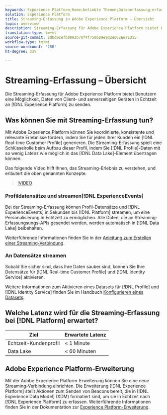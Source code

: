 ```yaml
---
keywords: Experience Platform;Home;beliebte Themen;Datenerfassung;erfassten Daten;Streaming;Übersicht;Streaming;Latenz;Streaming-Latenz; Streaming-Latenz;
solution: Experience Platform
title: Streaming-Erfassung in Adobe Experience Platform – Übersicht
topic: overview
description: Streaming-Erfassung für Adobe Experience Platform bietet Benutzern eine Methode, um Daten von Client- und Server-seitigen Geräten in Echtzeit an Experience Platform zu senden.
translation-type: tm+mt
source-git-commit: 2dbd92efbd992b70f4f750b09e9d2e0626e71315
workflow-type: tm+mt
source-wordcount: '286'
ht-degree: 32%

---
```



# Streaming-Erfassung – Übersicht

Die Streaming-Erfassung für Adobe Experience Platform bietet Benutzern eine Möglichkeit, Daten von Client- und serverseitigen Geräten in Echtzeit an [!DNL Experience Platform] zu senden.

## Was können Sie mit Streaming-Erfassung tun?

Mit Adobe Experience Platform können Sie koordinierte, konsistente und relevante Erlebnisse fördern, indem Sie für jeden Ihrer Kunden ein [!DNL Real-time Customer Profile] generieren. Die Streaming-Erfassung spielt eine Schlüsselrolle beim Aufbau dieser Profil, indem Sie [!DNL Profile]-Daten mit so wenig Latenz wie möglich in das [!DNL Data Lake]-Element übertragen können.

Das folgende Video hilft Ihnen, das Streaming-Erlebnis zu verstehen, und erläutert die oben genannten Konzepte.

>[!VIDEO](https://video.tv.adobe.com/v/28425?quality=12&learn=on)

### Profildatensätze und streamen[!DNL ExperienceEvents]

Bei der Streaming-Erfassung können Profil-Datensätze und [!DNL ExperienceEvents] in Sekunden bis [!DNL Platform] streamen, um eine Personalisierung in Echtzeit zu ermöglichen. Alle Daten, die an Streaming-Erfassungsungs-APIs gesendet werden, werden automatisch in [!DNL Data Lake] beibehalten.

Weiterführende Informationen finden Sie in der [Anleitung zum Erstellen einer Streaming-Verbindung](../tutorials/create-streaming-connection.md).

### An Datensätze streamen

Sobald Sie sicher sind, dass Ihre Daten sauber sind, können Sie Ihre Datensätze für [!DNL Real-time Customer Profile] und [!DNL Identity Service] aktivieren.

Weitere Informationen zum Aktivieren eines Datasets für [!DNL Profile] und [!DNL Identity Service] finden Sie im Handbuch [Konfigurieren eines Datasets](../../profile/tutorials/dataset-configuration.md).

## Welche Latenz wird für die Streaming-Erfassung bei [!DNL Platform] erwartet?

| Ziel | Erwartete Latenz |
| --------- | ---------------- |
| Echtzeit-Kundenprofil | &lt; 1 Minute |
| Data Lake | &lt; 60 Minuten |

## Adobe Experience Platform-Erweiterung

Mit der Adobe Experience Platform-Erweiterung können Sie eine neue Streaming-Verbindung einrichten. Die Erweiterung [!DNL Experience Platform] stellt Aktionen zum Senden von Beacons bereit, die in [!DNL Experience Data Model] (XDM) formatiert sind, um sie in Echtzeit nach [!DNL Experience Platform] zu erfassen. Weiterführende Informationen finden Sie in der Dokumentation zur [Experience Platform-Erweiterung](https://experienceleague.adobe.com/docs/launch/using/extensions-ref/adobe-extension/adobe-experience-platform-extension.html).